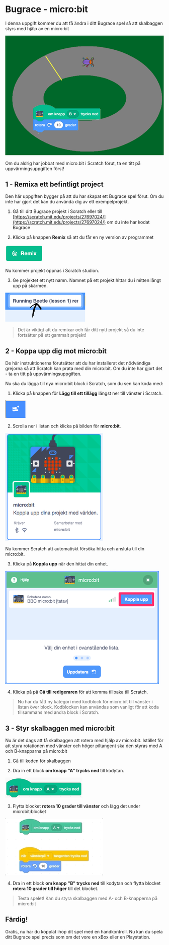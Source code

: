# Bugrace - micro:bit

I denna uppgift kommer du att få ändra i ditt Bugrace spel så att skalbaggen
styrs med hjälp av en micro:bit

![image alt text](image_1.png)

Om du aldrig har jobbat med micro:bit i Scratch förut, ta en titt på uppvärmingsuppgiften först!

## 1 - Remixa ett befintligt project

Den här uppgiften bygger på att du har skapat ett Bugrace spel förut. Om du inte har gjort det kan du använda dig av ett exempelprojekt.

1. Gå till ditt Bugrace projekt i Scratch eller till [https://scratch.mit.edu/projects/27697024/](https://scratch.mit.edu/projects/27697024/) om du inte har kodat Bugrace

2. Klicka på knappen **Remix** så att du får en ny version av programmet

![image alt text](image_2.png)

Nu kommer projekt öppnas i Scratch studion.

3. Ge projektet ett nytt namn. Namnet på ett projekt hittar du i mitten långt upp på skärmen.

![image alt text](image_3.png)

> Det är viktigt att du remixar och får ditt nytt projekt så du inte fortsätter på ett gammalt projekt!

## 2 - Koppa upp dig mot micro:bit

De här instruktionerna förutsätter att du har installerat det nödvändiga grejorna så att Scratch kan prata med din micro:bit. Om du inte har gjort det - ta en titt på uppvärmingsuppgiften.

Nu ska du lägga till nya micro:bit block i Scratch, som du sen kan koda med:

1. Klicka på knappen för **Lägg till ett tillägg** längst ner till vänster i Scratch.

![Knapp "Lägg till ett tillägg" i Scratch](../microbit_uppvarmning_scratch/image_2.png)

2. Scrolla ner i listan och klicka på bilden för **micro:bit**.

![image alt text](../microbit_uppvarmning_scratch/image_3.png)

Nu kommer Scratch att automatiskt försöka hitta och ansluta till din micro:bit.

3. Klicka på **Koppla upp** när den hittat din enhet.

![image alt text](../microbit_uppvarmning_scratch/image_4.png)

4. Klicka på på **Gå till redigeraren** för att komma tillbaka till Scratch.

> Nu har du fått ny kategori med kodblock för micro:bit till vänster i listan över block. Kodblocken kan användas som vanligt för att koda tillsammans med andra block i Scratch.


## 3 - Styr skalbaggen med micro:bit

Nu är det dags att få skalbaggen att rotera med hjälp av micro:bit. Istället för att styra rotationen med vänster och höger piltangent ska den styras med A och B-knapparna på micro:bit

1. Gå till koden för skalbaggen

2. Dra in ett block **om knapp "A" trycks ned** till kodytan.

![image alt text](image_4.png)

3. Flytta blocket **rotera 10 grader till vänster** och lägg det under microbit:blocket

![image alt text](image_5.gif)

4. Dra in ett block **om knapp "B" trycks ned** till kodytan och flytta blocket **rotera 10 grader till höger** till det blocket.

> Testa spelet! Kan du styra skalbaggen med A- och B-knapperna på micro:bit

## Färdig!

Gratis, nu har du kopplat ihop dit spel med en handkontroll. Nu kan du spela ditt Bugrace spel precis som om det vore en xBox eller en Playstation.
